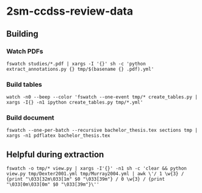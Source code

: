 # 2sm-ccdss-review-data

## Building

### Watch PDFs

    fswatch studies/*.pdf | xargs -I '{}' sh -c 'python extract_annotations.py {} tmp/$(basename {} .pdf).yml'
    
### Build tables

    watch -n0 --beep --color 'fswatch --one-event tmp/* create_tables.py | xargs -I{} -n1 ipython create_tables.py tmp/*.yml'
    
### Build document

    fswatch --one-per-batch --recursive bachelor_thesis.tex sections tmp | xargs -n1 pdflatex bachelor_thesis.tex

## Helpful during extraction

    fswatch -o tmp/* view.py | xargs -I'{}' -n1 sh -c 'clear && python view.py tmp/Dexter2001.yml tmp/Murray2004.yml | awk \'/ 1 \w{3} / {print "\033[32m\033[1m" $0 "\033[39m"} / 0 \w{3} / {print "\033[0m\033[0m" $0 "\033[39m"}\''
